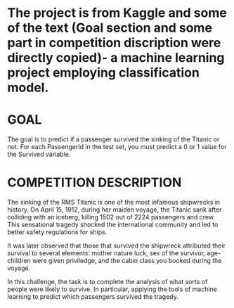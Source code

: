 
# The project is from Kaggle and some of the text (Goal section and some part in competition discription were directly copied)- a machine learning project employing classification model.


# GOAL
The goal is to predict if a passenger survived the sinking of the Titanic or not. 
For each PassengerId in the test set, you must predict a 0 or 1 value for the Survived variable.


# COMPETITION DESCRIPTION
The sinking of the RMS Titanic is one of the most infamous shipwrecks in history.  On April 15, 1912, during her maiden voyage, the Titanic sank after colliding with an iceberg, killing 1502 out of 2224 passengers and crew. This sensational tragedy shocked the international community and led to better safety regulations for ships.

It was later observed that those that survived the shipwreck attributed their survival to several elements: mother nature luck, sex of the survivor, age- children were given priviledge, and the cabin class you booked during the voyage. 

In this challenge, the task is to complete the analysis of what sorts of people were likely to survive. In particular, applying the tools of machine learning to predict which passengers survived the tragedy.
